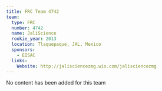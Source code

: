 ```yaml
---
title: FRC Team 4742
team:
  type: FRC
  number: 4742
  name: JaliScience
  rookie_year: 2013
  location: Tlaquepaque, JAL, Mexico
  sponsors:
    - EISAC
  links:
    Website: http://jalisciencezmg.wix.com/jalisciencezmg
---
```

No content has been added for this team